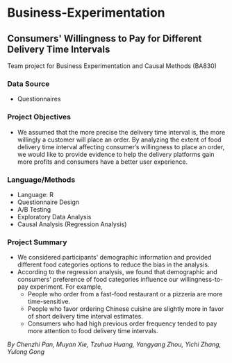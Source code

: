 # Business-Experimentation
## Consumers' Willingness to Pay for Different Delivery Time Intervals
Team project for Business Experimentation and Causal Methods (BA830)

### Data Source
- Questionnaires

### Project Objectives
- We assumed that the more precise the delivery time interval is, the more willingly a customer will place an order. By analyzing the extent of food delivery time interval affecting consumer’s willingness to place an order, we would like to provide evidence to help the delivery platforms gain more profits and consumers have a better user experience.

### Language/Methods
- Language: R
- Questionnaire Design
- A/B Testing
- Exploratory Data Analysis
- Causal Analysis (Regression Analysis)

### Project Summary
- We considered participants' demographic information and provided different food categories options to reduce the bias in the analysis.
- According to the regression analysis, we found that demographic and consumers' preference of food categories influence our willingness-to-pay experiment. For example,
  - People who order from a fast-food restaurant or a pizzeria are more time-sensitive.
  - People who favor ordering Chinese cuisine are slightly more in favor of short delivery time interval estimates.
  - Consumers who had high previous order frequency tended to pay more attention to food delivery time intervals.

*By Chenzhi Pan, Muyan Xie, Tzuhua Huang, Yangyang Zhou, Yichi Zhang, Yulong Gong*
